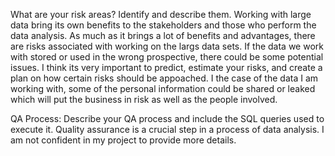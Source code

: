 What are your risk areas? Identify and describe them.
Working with large data bring its own benefits to the stakeholders and those who perform the data analysis. As much as it brings a lot of benefits and advantages, there are risks associated with working on the largs data sets. 
If the data we work with stored or used in the wrong prospective, there could be some potential issues. I think its very important to predict, estimate your risks, and create a plan on how certain risks should be appoached.
I the case of the data I am working with, some of the personal information could be shared or leaked which will put the business in risk as well as the people involved.

QA Process:
Describe your QA process and include the SQL queries used to execute it.
Quality assurance is a crucial step in a process of data analysis. I am not confident in my project to provide more details.